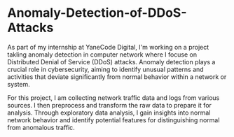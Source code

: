 # Anomaly-Detection-of-DDoS-Attacks
As part of my internship at YaneCode Digital, I'm working on a project takling anomaly detection in computer network where I focuse on Distributed Denial of Service (DDoS) attacks. Anomaly detection plays a crucial role in cybersecurity, aiming to identify unusual patterns and activities that deviate significantly from normal behavior within a network or system.

For this project, I am collecting network traffic data and logs from various sources. I then preprocess and transform the raw data to prepare it for analysis. Through exploratory data analysis, I gain insights into normal network behavior and identify potential features for distinguishing normal from anomalous traffic.
